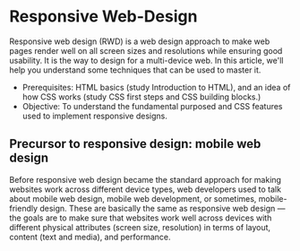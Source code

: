# Responsive Web-Design

Responsive web design (RWD) is a web design approach to make web pages render well on all screen sizes and resolutions while ensuring good usability. It is the way to design for a multi-device web. In this article, we'll help you understand some techniques that can be used to master it.

- Prerequisites:	HTML basics (study Introduction to HTML), and an idea of how CSS works (study CSS first steps and CSS building blocks.)
- Objective:	To understand the fundamental purposed and CSS features used to implement responsive designs.

## Precursor to responsive design: mobile web design
Before responsive web design became the standard approach for making websites work across different device types, web developers used to talk about mobile web design, mobile web development, or sometimes, mobile-friendly design. These are basically the same as responsive web design — the goals are to make sure that websites work well across devices with different physical attributes (screen size, resolution) in terms of layout, content (text and media), and performance.
